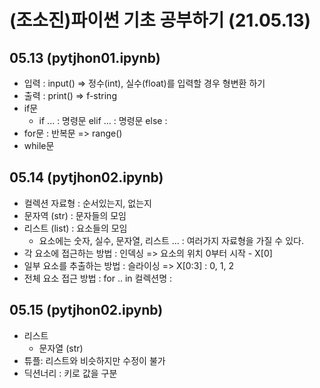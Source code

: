 # (조소진)파이썬 기초 공부하기 (21.05.13)
## 05.13 (pytjhon01.ipynb)
* 입력 : input() => 정수(int), 실수(float)를 입력할 경우 형변환 하기
* 출력 : print() => f-string
* if문
  * if ... : 명령문 elif ... : 명령문 else :
* for문 : 반복문 => range()
* while문

## 05.14 (pytjhon02.ipynb)
* 컬렉션 자료형 : 순서있는지, 없는지
* 문자역 (str) : 문자들의 모임
* 리스트  (list) : 요소들의 모임
  * 요소에는 숫자, 실수, 문자열, 리스트 ... : 여러가지 자료형을 가질 수 있다.
* 각 요소에 접근하는 방법 : 인덱싱 => 요소의 위치 0부터 시작 - X[0]
* 일부 요소를 추출하는 방법 : 슬라이싱 => X[0:3] : 0, 1, 2
* 전체 요소 접근 방법 : for .. in 컬렉션명 : 

## 05.15 (pytjhon02.ipynb)
* 리스트
  * 문자열 (str)
* 튜플: 리스트와 비슷하지만 수정이 불가
* 딕션너리 : 키로 값을 구분

